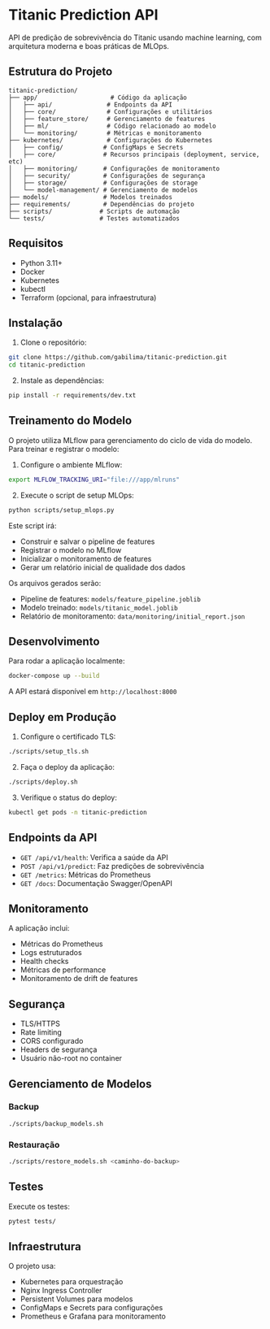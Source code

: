 # Titanic Prediction API

API de predição de sobrevivência do Titanic usando machine learning, com arquitetura moderna e boas práticas de MLOps.

## Estrutura do Projeto

```
titanic-prediction/
├── app/                    # Código da aplicação
│   ├── api/               # Endpoints da API
│   ├── core/              # Configurações e utilitários
│   ├── feature_store/     # Gerenciamento de features
│   ├── ml/                # Código relacionado ao modelo
│   └── monitoring/        # Métricas e monitoramento
├── kubernetes/            # Configurações do Kubernetes
│   ├── config/           # ConfigMaps e Secrets
│   ├── core/             # Recursos principais (deployment, service, etc)
│   ├── monitoring/       # Configurações de monitoramento
│   ├── security/         # Configurações de segurança
│   ├── storage/          # Configurações de storage
│   └── model-management/ # Gerenciamento de modelos
├── models/               # Modelos treinados
├── requirements/         # Dependências do projeto
├── scripts/             # Scripts de automação
└── tests/               # Testes automatizados
```

## Requisitos

- Python 3.11+
- Docker
- Kubernetes
- kubectl
- Terraform (opcional, para infraestrutura)

## Instalação

1. Clone o repositório:
```bash
git clone https://github.com/gabilima/titanic-prediction.git
cd titanic-prediction
```

2. Instale as dependências:
```bash
pip install -r requirements/dev.txt
```

## Treinamento do Modelo

O projeto utiliza MLflow para gerenciamento do ciclo de vida do modelo. Para treinar e registrar o modelo:

1. Configure o ambiente MLflow:
```bash
export MLFLOW_TRACKING_URI="file:///app/mlruns"
```

2. Execute o script de setup MLOps:
```bash
python scripts/setup_mlops.py
```

Este script irá:
- Construir e salvar o pipeline de features
- Registrar o modelo no MLflow
- Inicializar o monitoramento de features
- Gerar um relatório inicial de qualidade dos dados

Os arquivos gerados serão:
- Pipeline de features: `models/feature_pipeline.joblib`
- Modelo treinado: `models/titanic_model.joblib`
- Relatório de monitoramento: `data/monitoring/initial_report.json`

## Desenvolvimento

Para rodar a aplicação localmente:

```bash
docker-compose up --build
```

A API estará disponível em `http://localhost:8000`

## Deploy em Produção

1. Configure o certificado TLS:
```bash
./scripts/setup_tls.sh
```

2. Faça o deploy da aplicação:
```bash
./scripts/deploy.sh
```

3. Verifique o status do deploy:
```bash
kubectl get pods -n titanic-prediction
```

## Endpoints da API

- `GET /api/v1/health`: Verifica a saúde da API
- `POST /api/v1/predict`: Faz predições de sobrevivência
- `GET /metrics`: Métricas do Prometheus
- `GET /docs`: Documentação Swagger/OpenAPI

## Monitoramento

A aplicação inclui:
- Métricas do Prometheus
- Logs estruturados
- Health checks
- Métricas de performance
- Monitoramento de drift de features

## Segurança

- TLS/HTTPS
- Rate limiting
- CORS configurado
- Headers de segurança
- Usuário não-root no container

## Gerenciamento de Modelos

### Backup
```bash
./scripts/backup_models.sh
```

### Restauração
```bash
./scripts/restore_models.sh <caminho-do-backup>
```

## Testes

Execute os testes:
```bash
pytest tests/
```

## Infraestrutura

O projeto usa:
- Kubernetes para orquestração
- Nginx Ingress Controller
- Persistent Volumes para modelos
- ConfigMaps e Secrets para configurações
- Prometheus e Grafana para monitoramento